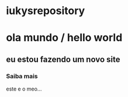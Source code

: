 # iukysrepository

# ola mundo / hello world
## eu estou fazendo um novo site
### Saiba mais

este e o meo...